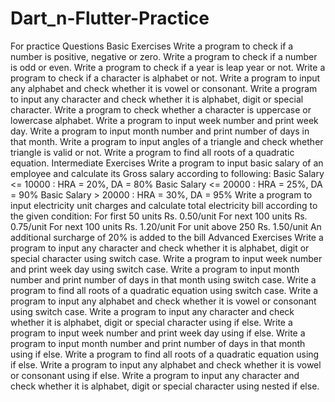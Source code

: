 # Dart_n-Flutter-Practice
For practice Questions
Basic Exercises
 Write a program to check if a number is positive, negative or zero.
 Write a program to check if a number is odd or even.
 Write a program to check if a year is leap year or not.
 Write a program to check if a character is alphabet or not.
 Write a program to input any alphabet and check whether it is vowel or consonant.
 Write a program to input any character and check whether it is alphabet, digit or special character.
 Write a program to check whether a character is uppercase or lowercase alphabet.
 Write a program to input week number and print week day.
 Write a program to input month number and print number of days in that month.
 Write a program to input angles of a triangle and check whether triangle is valid or not.
 Write a program to find all roots of a quadratic equation.
Intermediate Exercises
 Write a program to input basic salary of an employee and calculate its Gross salary according to following:
Basic Salary <= 10000 : HRA = 20%, DA = 80%
Basic Salary <= 20000 : HRA = 25%, DA = 90%
Basic Salary > 20000 : HRA = 30%, DA = 95%
 Write a program to input electricity unit charges and calculate total electricity bill according to the given condition:
For first 50 units Rs. 0.50/unit
For next 100 units Rs. 0.75/unit
For next 100 units Rs. 1.20/unit
For unit above 250 Rs. 1.50/unit
An additional surcharge of 20% is added to the bill
Advanced Exercises
 Write a program to input any character and check whether it is alphabet, digit or special character using switch case.
 Write a program to input week number and print week day using switch case.
 Write a program to input month number and print number of days in that month using switch case.
 Write a program to find all roots of a quadratic equation using switch case.
 Write a program to input any alphabet and check whether it is vowel or consonant using switch case.
 Write a program to input any character and check whether it is alphabet, digit or special character using if else.
 Write a program to input week number and print week day using if else.
 Write a program to input month number and print number of days in that month using if else.
 Write a program to find all roots of a quadratic equation using if else.
 Write a program to input any alphabet and check whether it is vowel or consonant using if else.
 Write a program to input any character and check whether it is alphabet, digit or special character using nested if else.
